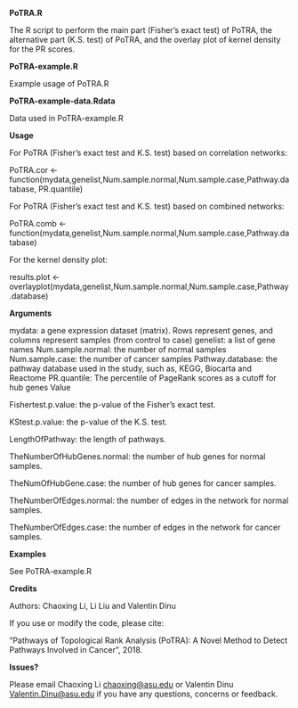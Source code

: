 **PoTRA.R**

The R script to perform the main part (Fisher’s exact test) of PoTRA, the alternative part (K.S. test) of PoTRA, and the overlay plot of kernel density for the PR scores.

**PoTRA-example.R**

Example usage of PoTRA.R

**PoTRA-example-data.Rdata**

Data used in PoTRA-example.R

 

**Usage**

For PoTRA (Fisher’s exact test and K.S. test) based on correlation networks:

PoTRA.cor <- function(mydata,genelist,Num.sample.normal,Num.sample.case,Pathway.database, PR.quantile)

For PoTRA (Fisher’s exact test and K.S. test) based on combined networks:

PoTRA.comb <- function(mydata,genelist,Num.sample.normal,Num.sample.case,Pathway.database)

For the kernel density plot:

results.plot <- overlayplot(mydata,genelist,Num.sample.normal,Num.sample.case,Pathway.database)

 

**Arguments**

mydata:	a gene expression dataset (matrix). Rows represent genes, and columns represent samples (from control to case)
genelist:	a list of gene names
Num.sample.normal:	the number of normal samples
Num.sample.case:	the number of cancer samples
Pathway.database:	the pathway database used in the study, such as, KEGG, Biocarta and Reactome
PR.quantile:	The percentile of PageRank scores as a cutoff for hub genes
Value

 

Fishertest.p.value: the p-value of the Fisher’s exact test.

KStest.p.value: the p-value of the K.S. test.

LengthOfPathway: the length of pathways.

TheNumberOfHubGenes.normal: the number of hub genes for normal samples.

TheNumOfHubGene.case: the number of hub genes for cancer samples.

TheNumberOfEdges.normal: the number of edges in the network for normal samples.

TheNumberOfEdges.case: the number of edges in the network for cancer samples.


**Examples**

See PoTRA-example.R

 

**Credits**

Authors: Chaoxing Li, Li Liu and Valentin Dinu

 

If you use or modify the code, please cite:

“Pathways of Topological Rank Analysis (PoTRA): A Novel Method to Detect Pathways Involved in Cancer”, 2018.

 

**Issues?**

Please email Chaoxing Li <chaoxing@asu.edu> or Valentin Dinu <Valentin.Dinu@asu.edu> if you have any questions, concerns or feedback.